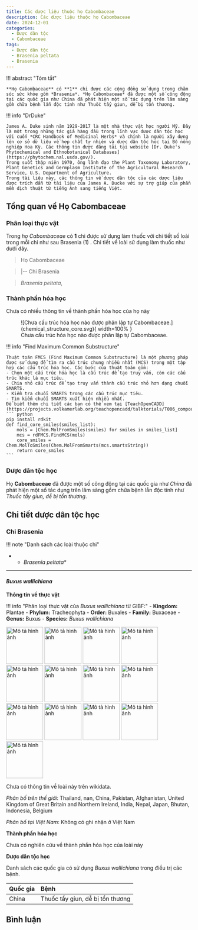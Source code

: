 ```yaml
---
title: Các dược liệu thuộc họ Cabombaceae
description: Các dược liệu thuộc họ Cabombaceae
date: 2024-12-01
categories:
  - Dược dân tộc
  - Cabombaceae
tags:
  - Dược dân tộc
  - Brasenia peltata
  - Brasenia
---
```

!!! abstract "Tóm tắt"

    **Họ Cabombaceae** có **1** chi được các cộng đồng sử dụng trong chăm sóc sức khỏe gồm *Brasenia*. *Họ Cabombaceae* đã được một số công động tại các quốc gia như China đã phát hiện một số tác dụng trên lâm sàng gồm chữa bệnh lẫn độc tính như Thuốc tẩy giun, dễ bị tổn thương.

!!! info "DrDuke"

    James A. Duke sinh năm 1929-2017 là một nhà thực vật học người Mỹ. Đây là một trong những tác giả hàng đầu trong lĩnh vực dược dân tộc học với cuốn *CRC Handbook of Medicinal Herbs* và chính là người xây dựng lên cơ sở dữ liệu về hợp chất tự nhiên và dược dân tộc học tại Bộ nông nghiệp Hoa Kỳ. Các thông tin được đăng tải tại website [Dr. Duke's Phytochemical and Ethnobotanical Databases](https://phytochem.nal.usda.gov/). 
    Trong suốt thập niên 1970, ông lãnh đạo the Plant Taxonomy Laboratory, Plant Genetics and Germplasm Institute of the Agricultural Research Service, U.S. Department of Agriculture.
    Trong tài liệu này, các thông tin về dược dân tộc của các dược liệu được trích dẫn từ tài liệu của James A. Ducke với sự trợ giúp của phần mềm dịch thuật từ tiếng Anh sang tiếng Việt.
   
## Tổng quan về Họ Cabombaceae
### Phân loại thực vật
Trong *họ Cabombaceae* có **1** chi được sử dụng làm thuốc với chi tiết số loài trong mỗi chi như sau Brasenia (1) . Chi tiết về loài sử dụng làm thuốc như dưới đây.  

>Họ Cabombaceae


>|-- Chi Brasenia

>*Brasenia peltata*,

### Thành phần hóa học 

Chưa có nhiều thông tin về thành phần hóa học của họ này

<figure markdown="span">
    ![Chưa cấu trúc hóa học nào được phân lập tự Cabombaceae.](chemical_structure_core.svg){ width=100% }
    <figcaption>Chưa cấu trúc hóa học nào được phân lập tự Cabombaceae.</figcaption>
</figure>


!!! info  "Find Maximum Common Substructure"
    
    Thuật toán FMCS (Find Maximum Common Substructure) là một phương pháp được sử dụng để tìm ra cấu trúc chung nhiều nhất (MCS) trong một tập hợp các cấu trúc hóa học. Các bước của thuật toán gồm:
    - Chọn một cấu trúc hóa học là cấu trúc để tạo truy vấn, còn các cấu trúc khác là mục tiêu.
    - Chia nhỏ cấu trúc để tạo truy vấn thành cấu trúc nhỏ hơn dạng chuỗi SMARTS.
    - Kiểm tra chuỗi SMARTS trong các cấu trúc mục tiêu.
    - Tìm kiếm chuỗi SMARTS xuất hiện nhiều nhất.
    Để biết thêm chi tiết các bạn có thể xem tại [TeachOpenCADD](https://projects.volkamerlab.org/teachopencadd/talktorials/T006_compound_maximum_common_substructures.html)
    ``` python
    pip install rdkit
    def find_core_smiles(smiles_list):
        mols = [Chem.MolFromSmiles(smiles) for smiles in smiles_list]
        mcs = rdFMCS.FindMCS(mols)
        core_smiles = Chem.MolToSmiles(Chem.MolFromSmarts(mcs.smartsString))
        return core_smiles
    ```

### Dược dân tộc học

Họ **Cabombaceae** đã được một số công động tại các quốc gia như *China* đã phát hiện một số tác dụng trên lâm sàng gồm chữa bệnh lẫn độc tính như *Thuốc tẩy giun, dễ bị tổn thương*.

## Chi tiết dược dân tộc học


### Chi Brasenia

!!! note "Danh sách các loài thuộc chi"
    
*	 - *Brasenia peltata**

---      
#### *Buxus wallichiana*
**Thông tin về thực vật**

!!! info "Phân loại thực vật của *Buxus wallichiana* từ GIBF:"
    - **Kingdom:** Plantae
    - **Phylum:** Tracheophyta
    - **Order:** Buxales
    - **Family:** Buxaceae
    - **Genus:** Buxus
    - **Species:** *Buxus wallichiana*

<img src="https://inaturalist-open-data.s3.amazonaws.com/photos/274033947/original.jpeg" alt="Mô tả hình ảnh" width="100" height="100">
<img src="https://inaturalist-open-data.s3.amazonaws.com/photos/274033667/original.jpeg" alt="Mô tả hình ảnh" width="100" height="100">
<img src="https://inaturalist-open-data.s3.amazonaws.com/photos/274033439/original.jpeg" alt="Mô tả hình ảnh" width="100" height="100">
<img src="https://iiif.rbge.org.uk/herb/iiif/E00906378/manifest" alt="Mô tả hình ảnh" width="100" height="100">
<img src="https://iiif.rbge.org.uk/herb/iiif/E00906378/full/1600,/0/default.jpg" alt="Mô tả hình ảnh" width="100" height="100">
<img src="https://iiif.rbge.org.uk/herb/iiif/E00906378/full/300,/0/default.jpg" alt="Mô tả hình ảnh" width="100" height="100">
<img src="https://iiif.rbge.org.uk/herb/iiif/E00906394/manifest" alt="Mô tả hình ảnh" width="100" height="100">
<img src="https://iiif.rbge.org.uk/herb/iiif/E00906394/full/1600,/0/default.jpg" alt="Mô tả hình ảnh" width="100" height="100">
<img src="https://iiif.rbge.org.uk/herb/iiif/E00906394/full/300,/0/default.jpg" alt="Mô tả hình ảnh" width="100" height="100">
<img src="https://iiif.rbge.org.uk/herb/iiif/E00397596/manifest" alt="Mô tả hình ảnh" width="100" height="100">
<img src="https://iiif.rbge.org.uk/herb/iiif/E00397596/full/300,/0/default.jpg" alt="Mô tả hình ảnh" width="100" height="100">
<img src="https://iiif.rbge.org.uk/herb/iiif/E00397596/full/1600,/0/default.jpg" alt="Mô tả hình ảnh" width="100" height="100">
<img src="http://repo.rbge.org.uk/image_server.php?kind=1500&path_base64=L2l0ZW1faW1hZ2VzL2FjY2Vzc2lvbnMvMTkvODUvMTgvNDQvQS9QaG90b181YmFjOWY2M2UxOWQ0LmpwZw==" alt="Mô tả hình ảnh" width="100" height="100"> 

Chưa có thông tin về loài này trên wikidata.

*Phân bố trên thế giới*: Thailand, nan, China, Pakistan, Afghanistan, United Kingdom of Great Britain and Northern Ireland, India, Nepal, Japan, Bhutan, Indonesia, Belgium

*Phân bố tại Việt Nam*: Không có ghi nhận ở Việt Nam

**Thành phần hóa học**
        

Chưa có nghiên cứu về thành phần hóa học của loài này


**Dược dân tộc học**

Danh sách các quốc gia có sử dụng *Buxus wallichiana* trong điều trị các bệnh. 

| Quốc gia   | Bệnh                             |
|:-----------|:---------------------------------|
| China      | Thuốc tẩy giun, dễ bị tổn thương |





## Bình luận

<div id="giscus-container"></div>
<script src="https://giscus.app/client.js"
        data-repo="hoangson0787/CSDL-duoc-lieu"
        data-repo-id="R_kgDONbMRNA"
        data-category="Duoc lieu"
        data-category-id="DIC_kwDONbMRNM4ClklR"
        data-mapping="pathname"
        data-strict="0"
        data-reactions-enabled="1"
        data-emit-metadata="1"
        data-input-position="bottom"
        data-theme="light"
        data-lang="en"
        crossorigin="anonymous"
        async>
</script>

